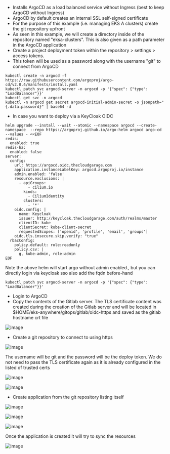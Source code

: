 * Installs ArgoCD as a load balanced service without Ingress (best to keep ArgoCD without Ingress)
* ArgoCD by default creates an internal SSL self-signed certificate
* For the purpose of this example (i.e. managing EKS A clusters) create the git repository upfront
* As seen in this example, we will create a directory inside of the repository named "eksa-clusters". This is also given as a path parameter in the ArgoCD application
* Create a project deployment token within the repository > settings > access tokens. 
* This token will be used as a password along with the username "git" to connect from ArgoCD

```
kubectl create -n argocd -f https://raw.githubusercontent.com/argoproj/argo-cd/v2.0.4/manifests/install.yaml
kubectl patch svc argocd-server -n argocd -p '{"spec": {"type": "LoadBalancer"}}'
kubectl get svc -n argocd
kubectl -n argocd get secret argocd-initial-admin-secret -o jsonpath="{.data.password}" | base64 -d
```
* In case you want to deploy via a KeyCloak OIDC
```
helm upgrade --install --wait --atomic --namespace argocd --create-namespace  --repo https://argoproj.github.io/argo-helm argocd argo-cd --values - <<EOF
redis:
  enabled: true
redis-ha:
  enabled: false
server:
  config:
    url: https://argocd.oidc.thecloudgarage.com
    application.instanceLabelKey: argocd.argoproj.io/instance
    admin.enabled: 'false'
    resource.exclusions: |
      - apiGroups:
          - cilium.io
        kinds:
          - CiliumIdentity
        clusters:
          - '*'
    oidc.config: |
      name: Keycloak
      issuer: http://keycloak.thecloudgarage.com/auth/realms/master
      clientID: kube
      clientSecret: kube-client-secret
      requestedScopes: ['openid', 'profile', 'email', 'groups']
    oidc.tls.insecure.skip.verify: "true"
  rbacConfig:
    policy.default: role:readonly
    policy.csv: |
      g, kube-admin, role:admin
EOF
```
Note the above helm will start argo without admin enabled., but you can directly login via keycloak sso
also add the fqdn before-hand
```
kubectl patch svc argocd-server -n argocd -p '{"spec": {"type": "LoadBalancer"}}'
```

* Login to ArgoCD
* Copy the contents of the Gitlab server. The TLS certificate content was created during the creation of the Gitlab server and will be located in $HOME/eks-anywhere/gitops/gitlab/oidc-https and saved as the gitlab hostname crt file

![image](https://user-images.githubusercontent.com/39495790/178545230-edb25578-4099-4e76-bd1f-dc718fefa026.png)


* Create a git repository to connect to using https


![image](https://user-images.githubusercontent.com/39495790/178546138-5b075f35-1c6c-4e57-aa10-2be676de77a7.png)


The username will be git and the password will be the deploy token. We do not need to pass the TLS certificate again as it is already configured in the listed of trusted certs


![image](https://user-images.githubusercontent.com/39495790/178546394-3cc476a7-3604-4f8b-9899-4815957be635.png)

![image](https://user-images.githubusercontent.com/39495790/178546616-40f4a72e-f2da-4116-944e-cfa7083d0cbb.png)

* Create application from the git repository listing itself

![image](https://user-images.githubusercontent.com/39495790/178548291-a133ee9a-872c-45e3-85f2-f75e4979c7d3.png)

![image](https://user-images.githubusercontent.com/39495790/178548483-709a115f-558e-4541-bfd9-33cfae83d8b6.png)

![image](https://user-images.githubusercontent.com/39495790/178548621-b604617d-3d97-41f3-b5ac-328030da4a74.png)

Once the application is created it will try to sync the resources

![image](https://user-images.githubusercontent.com/39495790/178548996-c55d48d9-1b57-4358-90e2-47b8fbc23d97.png)

